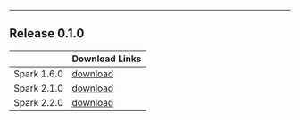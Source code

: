 
---

## **Release 0.1.0**

| | Download Links |
| ------------- | --------- | 
| Spark 1.6.0   | [download](https://s3-ap-southeast-1.amazonaws.com/analytics-zoo-models/analytics-zoo-0.1.0-spark-1.6.2-dist-all.zip) | 
| Spark 2.1.0   | [download](https://s3-ap-southeast-1.amazonaws.com/analytics-zoo-models/analytics-zoo-0.1.0-spark-2.1.1-dist-all.zip) |
| Spark 2.2.0   | [download](https://s3-ap-southeast-1.amazonaws.com/analytics-zoo-models/analytics-zoo-0.1.0-spark-2.2.0-dist-all.zip) |
